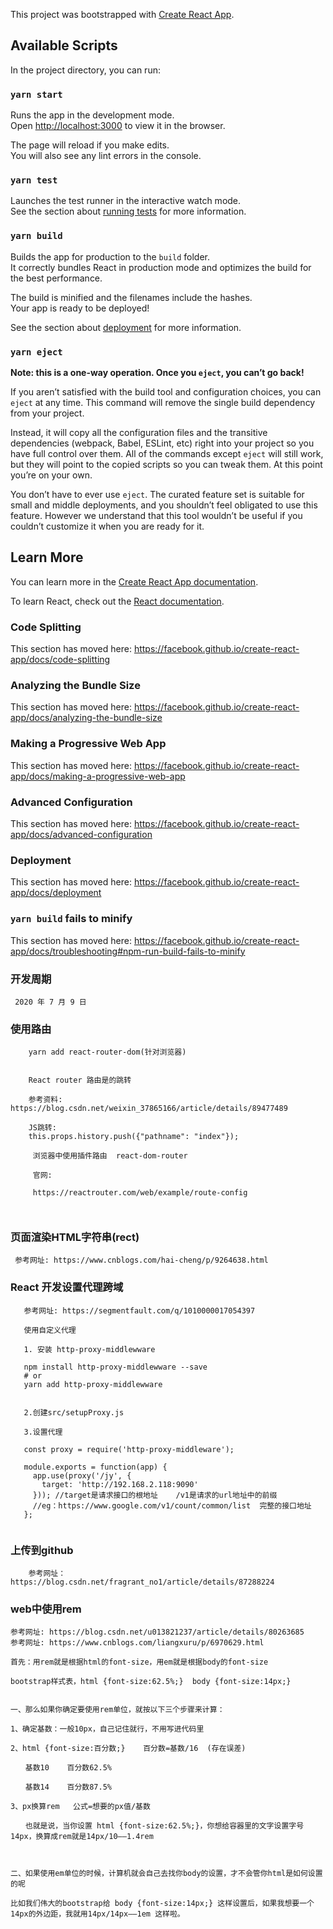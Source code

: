 This project was bootstrapped with [Create React App](https://github.com/facebook/create-react-app).

## Available Scripts

In the project directory, you can run:

### `yarn start`

Runs the app in the development mode.<br />
Open [http://localhost:3000](http://localhost:3000) to view it in the browser.

The page will reload if you make edits.<br />
You will also see any lint errors in the console.

### `yarn test`

Launches the test runner in the interactive watch mode.<br />
See the section about [running tests](https://facebook.github.io/create-react-app/docs/running-tests) for more information.

### `yarn build`

Builds the app for production to the `build` folder.<br />
It correctly bundles React in production mode and optimizes the build for the best performance.

The build is minified and the filenames include the hashes.<br />
Your app is ready to be deployed!

See the section about [deployment](https://facebook.github.io/create-react-app/docs/deployment) for more information.

### `yarn eject`

**Note: this is a one-way operation. Once you `eject`, you can’t go back!**

If you aren’t satisfied with the build tool and configuration choices, you can `eject` at any time. This command will remove the single build dependency from your project.

Instead, it will copy all the configuration files and the transitive dependencies (webpack, Babel, ESLint, etc) right into your project so you have full control over them. All of the commands except `eject` will still work, but they will point to the copied scripts so you can tweak them. At this point you’re on your own.

You don’t have to ever use `eject`. The curated feature set is suitable for small and middle deployments, and you shouldn’t feel obligated to use this feature. However we understand that this tool wouldn’t be useful if you couldn’t customize it when you are ready for it.

## Learn More

You can learn more in the [Create React App documentation](https://facebook.github.io/create-react-app/docs/getting-started).

To learn React, check out the [React documentation](https://reactjs.org/).

### Code Splitting

This section has moved here: https://facebook.github.io/create-react-app/docs/code-splitting

### Analyzing the Bundle Size

This section has moved here: https://facebook.github.io/create-react-app/docs/analyzing-the-bundle-size

### Making a Progressive Web App

This section has moved here: https://facebook.github.io/create-react-app/docs/making-a-progressive-web-app

### Advanced Configuration

This section has moved here: https://facebook.github.io/create-react-app/docs/advanced-configuration

### Deployment

This section has moved here: https://facebook.github.io/create-react-app/docs/deployment

### `yarn build` fails to minify

This section has moved here: https://facebook.github.io/create-react-app/docs/troubleshooting#npm-run-build-fails-to-minify


### 开发周期

```
 2020 年 7 月 9 日
```

### 使用路由

```
    yarn add react-router-dom(针对浏览器)


    React router 路由是的跳转

    参考资料: https://blog.csdn.net/weixin_37865166/article/details/89477489

    JS跳转:
    this.props.history.push({"pathname": "index"});

     浏览器中使用插件路由  react-dom-router

     官网:

     https://reactrouter.com/web/example/route-config



```

### 页面渲染HTML字符串(rect)

```
 参考网址: https://www.cnblogs.com/hai-cheng/p/9264638.html
```


### React 开发设置代理跨域

```
   参考网址: https://segmentfault.com/q/1010000017054397

   使用自定义代理

   1. 安装 http-proxy-middlewware

   npm install http-proxy-middlewware --save
   # or
   yarn add http-proxy-middlewware


   2.创建src/setupProxy.js

   3.设置代理

   const proxy = require('http-proxy-middleware');

   module.exports = function(app) {
     app.use(proxy('/jy', {
       target: 'http://192.168.2.118:9090'
     })); //target是请求接口的根地址    /v1是请求的url地址中的前缀
     //eg：https://www.google.com/v1/count/common/list  完整的接口地址
   };


```

### 上传到github
```
    参考网址：https://blog.csdn.net/fragrant_no1/article/details/87288224

```
### web中使用rem

```
参考网址: https://blog.csdn.net/u013821237/article/details/80263685
参考网址: https://www.cnblogs.com/liangxuru/p/6970629.html

首先：用rem就是根据html的font-size，用em就是根据body的font-size

bootstrap样式表，html {font-size:62.5%;}  body {font-size:14px;}


一、那么如果你确定要使用rem单位，就按以下三个步骤来计算：

1、确定基数：一般10px，自己记住就行，不用写进代码里

2、html {font-size:百分数;}    百分数=基数/16  (存在误差)

　　基数10    百分数62.5%

　　基数14    百分数87.5%

3、px换算rem   公式=想要的px值/基数

　　也就是说，当你设置 html {font-size:62.5%;}，你想给容器里的文字设置字号14px，换算成rem就是14px/10——1.4rem 

 

二、如果使用em单位的时候，计算机就会自己去找你body的设置，才不会管你html是如何设置的呢

比如我们伟大的bootstrap给 body {font-size:14px;} 这样设置后，如果我想要一个14px的外边距，我就用14px/14px——1em 这样啦。

```
